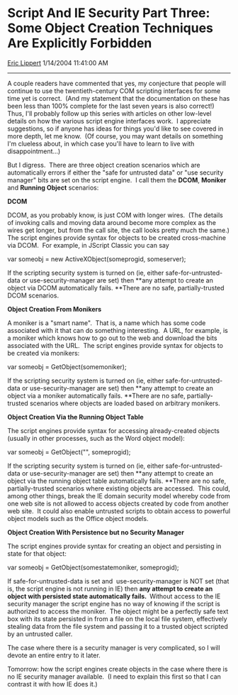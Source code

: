 <div id="page">

# Script And IE Security Part Three: Some Object Creation Techniques Are Explicitly Forbidden

[Eric Lippert](https://social.msdn.microsoft.com/profile/Eric%20Lippert) 1/14/2004 11:41:00 AM

-----

<div id="content">

<span>A couple readers have commented that yes, my conjecture that people will continue to use the twentieth-century COM scripting interfaces for some time yet is correct.<span>  </span>(And my statement that the documentation on these has been less than 100% complete for the last seven years is also correct\!)<span>  </span>Thus, I'll probably follow up this series with articles on other low-level details on how the various script engine interfaces work.<span>  </span>I appreciate suggestions, so if anyone has ideas for things you'd like to see covered in more depth, let me know.<span>  </span>(Of course, you may want details on something I'm clueless about, in which case you'll have to learn to live with disappointment…) </span>

<span></span>

<span>But I digress.<span>  </span>There are three object creation scenarios which are automatically errors if either the "safe for untrusted data" or "use security manager" bits are set on the script engine.  I call them the **<span>DCOM</span>**, **<span>Moniker</span>** and **<span>Running Object</span>** scenarios: </span>

**<span class="underline"><span>DCOM</span></span>**

<span>DCOM, as you probably know, is just COM with longer wires.<span>  </span>(The details of invoking calls and moving data around become more complex as the wires get longer, but from the call site, the call looks pretty much the same.) The script engines provide syntax for objects to be created cross-machine via DCOM.<span>  </span>For example, in JScript Classic you can say</span>

<span>var someobj = new ActiveXObject(someprogid, someserver);</span>

<span>If the scripting security system is turned on (ie, either safe-for-untrusted-data or use-security-manager are set) then **<span>any attempt to create an object via DCOM automatically fails. </span>**There are no safe, partially-trusted DCOM scenarios.</span>

**<span class="underline"><span>Object Creation From Monikers</span></span>**

<span>A moniker is a "smart name".<span>  </span>That is, a name which has some code associated with it that can do something interesting.<span>  </span>A URL, for example, is a moniker which knows how to go out to the web and download the bits associated with the URL.<span>  </span>The script engines provide syntax for objects to be created via monikers:</span>

<span>var someobj = GetObject(somemoniker);</span>

<span>If the scripting security system is turned on (ie, either safe-for-untrusted-data or use-security-manager are set) then **<span>any attempt to create an object via a moniker automatically fails. </span>**There are no safe, partially-trusted scenarios where objects are loaded based on arbitrary monikers. </span>

**<span class="underline"><span>Object Creation Via the Running Object Table</span></span>**

<span>The script engines provide syntax for accessing already-created objects (usually in other processes, such as the Word object model):</span>

<span>var someobj = GetObject("", someprogid);</span>

<span>If the scripting security system is turned on (ie, either safe-for-untrusted-data or use-security-manager are set) then **<span>any attempt to create an object via the running object table automatically fails. </span>**There are no safe, partially-trusted scenarios where existing objects are accessed.  This could, among other things, break the IE domain security model whereby code from one web site is not allowed to access objects created by code from another web site.  It could also enable untrusted scripts to obtain access to powerful object models such as the Office object models.</span>

**<span class="underline"><span>Object Creation With Persistence but no Security Manager</span></span>**

<span>The script engines provide syntax for creating an object and persisting in state for that object:</span>

<span>var someobj = GetObject(somestatemoniker, someprogid);</span>

<span>If safe-for-untrusted-data is set and  use-security-manager is NOT set (that is, the script engine is not running in IE) then **<span>any attempt to create an object with persisted state automatically fails. </span>** Without access to the IE security manager the script engine has no way of knowing if the script is authorized to access the moniker.  The object might be a perfectly safe text box with its state persisted in from a file on the local file system, effectively stealing data from the file system and passing it to a trusted object scripted by an untrusted caller.</span>

<span>The case where there is a security manager is very complicated, so I will devote an entire entry to it later. </span>

<span></span>

<span>Tomorrow: how the script engines create objects in the case where there is no IE security manager available.<span>  </span>(I need to explain this first so that I can contrast it with how IE does it.)</span>

</div>

</div>

